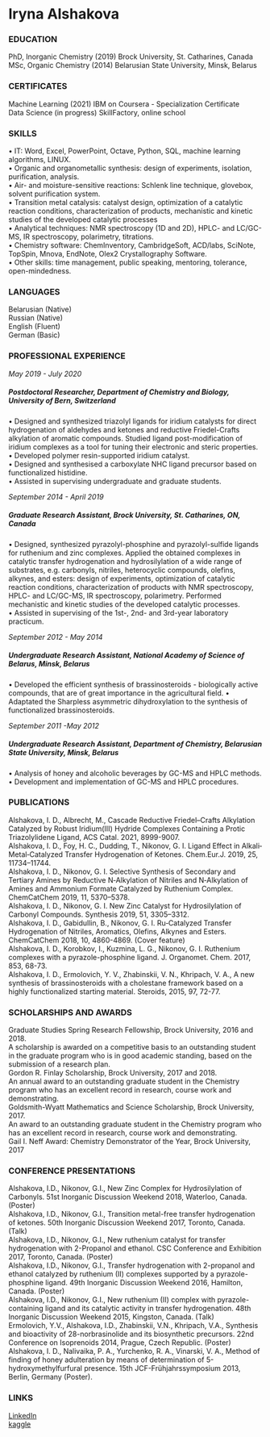 
# Iryna Alshakova

### EDUCATION   
PhD, Inorganic Chemistry (2019)	Brock University, St. Catharines, Canada  
MSc, Organic Chemistry (2014)  	Belarusian State University, Minsk, Belarus
  
### CERTIFICATES  
Machine Learning (2021)	IBM on Coursera - Specialization Certificate  
Data Science (in progress)	SkillFactory, online school 

### SKILLS
•	IT: Word, Excel, PowerPoint, Octave, Python, SQL, machine learning algorithms, LINUX.  
•	Organic and organometallic synthesis: design of experiments, isolation, purification, analysis.  
•	Air- and moisture-sensitive reactions: Schlenk line technique, glovebox, solvent purification system.   
•	Transition metal catalysis: catalyst design, optimization of a catalytic reaction conditions, characterization of products, mechanistic and kinetic studies of the developed catalytic processes   
•	Analytical techniques: NMR spectroscopy (1D and 2D), HPLC- and LC/GC-MS, IR spectroscopy, polarimetry, titrations.  
•	Chemistry software: ChemInventory, CambridgeSoft, ACD/labs, SciNote, TopSpin, Mnova, EndNote, Olex2 Crystallography Software.  
•	Other skills: time management, public speaking, mentoring, tolerance, open-mindedness.  

### LANGUAGES
Belarusian (Native)	 
Russian (Native)  
English (Fluent)	  
German (Basic)

### PROFESSIONAL EXPERIENCE 
*May 2019 - July 2020*  
##### Postdoctoral Researcher, Department of Chemistry and Biology, University of Bern, Switzerland   
•	Designed and synthesized triazolyl ligands for iridium catalysts for direct hydrogenation of aldehydes and ketones and reductive Friedel-Crafts alkylation of aromatic compounds. Studied ligand post-modification of iridium complexes as a tool for tuning their electronic and steric properties.   
•	Developed polymer resin-supported iridium catalyst.   
•	Designed and synthesised a carboxylate NHC ligand precursor based on functionalized histidine.  
•	Assisted in supervising undergraduate and graduate students.  

*September 2014 - April 2019*   
##### Graduate Research Assistant, Brock University, St. Catharines, ON, Canada   
•	Designed, synthesized pyrazolyl-phosphine and pyrazolyl-sulfide ligands for ruthenium and zinc complexes. Applied the obtained complexes in catalytic transfer hydrogenation and hydrosilylation of a wide range of substrates, e.g. carbonyls, nitriles, heterocyclic compounds, olefins, alkynes, and esters: design of experiments, optimization of catalytic reaction conditions, characterization of products with NMR spectroscopy, HPLC- and LC/GC-MS, IR spectroscopy, polarimetry. Performed mechanistic and kinetic studies of the developed catalytic processes.  
•	Assisted in supervising of the 1st-, 2nd- and 3rd-year laboratory practicum.  

*September 2012 - May 2014*   
##### Undergraduate Research Assistant, National Academy of Science of Belarus, Minsk, Belarus 
•	Developed the efficient synthesis of brassinosteroids - biologically active compounds, that are of great importance in the agricultural field. 
•	Adaptated the Sharpless asymmetric dihydroxylation to the synthesis of functionalized brassinosteroids.  

*September 2011 -May 2012*	
##### Undergraduate Research Assistant, Department of Chemistry, Belarusian State University, Minsk, Belarus
•	Analysis of honey and alcoholic beverages by GC-MS and HPLC methods.  
•	Development and implementation of GC-MS and HPLC procedures.  

### PUBLICATIONS 
Alshakova, I. D., Albrecht, M., Cascade Reductive Friedel–Crafts Alkylation Catalyzed by Robust Iridium(III) Hydride Complexes Containing a Protic Triazolylidene Ligand, ACS Catal. 2021, 8999-9007.  
Alshakova, I. D., Foy, H. C., Dudding, T., Nikonov, G. I. Ligand Effect in Alkali‐Metal‐Catalyzed Transfer Hydrogenation of Ketones. Chem.Eur.J. 2019, 25, 11734–11744.  
Alshakova, I. D., Nikonov, G. I. Selective Synthesis of Secondary and Tertiary Amines by Reductive N‐Alkylation of Nitriles and N‐Alkylation of Amines and Ammonium Formate Catalyzed by Ruthenium Complex. ChemCatChem 2019, 11, 5370–5378.  
Alshakova, I. D., Nikonov, G. I. New Zinc Catalyst for Hydrosilylation of Carbonyl Compounds. Synthesis 2019, 51, 3305–3312.  
Alshakova, I. D., Gabidullin, B., Nikonov, G. I. Ru‐Catalyzed Transfer Hydrogenation of Nitriles, Aromatics, Olefins, Alkynes and Esters. ChemCatChem 2018, 10, 4860-4869. (Cover feature)  
Alshakova, I. D., Korobkov, I., Kuzmina, L. G., Nikonov, G. I. Ruthenium complexes with a pyrazole-phosphine ligand. J. Organomet. Chem. 2017, 853, 68-73.   
Alshakova, I. D., Ermolovich, Y. V., Zhabinskii, V. N., Khripach, V. A., A new synthesis of brassinosteroids with a cholestane framework based on a highly functionalized starting material. Steroids, 2015, 97, 72-77.  

### SCHOLARSHIPS AND AWARDS
Graduate Studies Spring Research Fellowship, Brock University, 2016 and 2018.  
A scholarship is awarded on a competitive basis to an outstanding student in the graduate program who is in good academic standing, based on the submission of a research plan.  
Gordon R. Finlay Scholarship, Brock University, 2017 and 2018.  
An annual award to an outstanding graduate student in the Chemistry program who has an excellent record in research, course work and demonstrating.  
Goldsmith-Wyatt Mathematics and Science Scholarship, Brock University, 2017.  
An award to an outstanding graduate student in the Chemistry program who has an excellent record in research, course work and demonstrating.  
Gail I. Neff Award: Chemistry Demonstrator of the Year, Brock University, 2017  

### CONFERENCE PRESENTATIONS
Alshakova, I.D., Nikonov, G.I., New Zinc Complex for Hydrosilylation of Carbonyls. 51st Inorganic Discussion Weekend 2018, Waterloo, Canada. (Poster)  
Alshakova, I.D., Nikonov, G.I., Transition metal-free transfer hydrogenation of ketones. 50th Inorganic Discussion Weekend 2017, Toronto, Canada. (Talk)  
Alshakova, I.D., Nikonov, G.I., New ruthenium catalyst for transfer hydrogenation with 2-Propanol and ethanol. CSC Conference and Exhibition 2017, Toronto, Canada. (Poster)  
Alshakova, I.D., Nikonov, G.I., Transfer hydrogenation with 2-propanol and ethanol catalyzed by ruthenium (II) complexes supported by a pyrazole-phosphine ligand. 49th Inorganic Discussion Weekend 2016, Hamilton, Canada. (Poster)  
Alshakova, I.D., Nikonov, G.I., New ruthenium (II) complex with pyrazole-containing ligand and its catalytic activity in transfer hydrogenation. 48th Inorganic Discussion Weekend 2015, Kingston, Canada. (Talk)   
Ermolovich, Y.V., Alshakova, I.D., Zhabinskii, V.N., Khripach, V.A., Synthesis and bioactivity of 28-norbrasinolide and its biosynthetic precursors. 22nd Conference on Isoprenoids 2014, Prague, Czech Republic. (Poster)  
Alshakova, I. D., Nalivaika, P. A., Yurchenko, R. A., Vinarski, V. A., Method of finding of honey adulteration by means of determination of 5-hydroxymethylfurfural presence. 15th JCF-Frühjahrssymposium 2013, Berlin, Germany (Poster).  

### LINKS
[LinkedIn](https://www.linkedin.com/in/iryna-alshakova/)   
[kaggle](https://www.kaggle.com/irynaalshakova)


